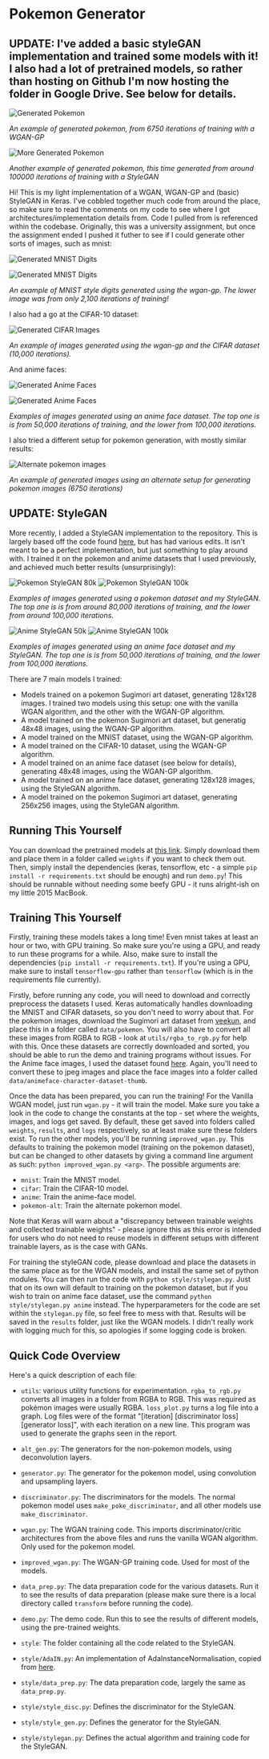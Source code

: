 # Pokemon Generator

## UPDATE: I've added a basic styleGAN implementation and trained some models with it! I also had a lot of pretrained models, so rather than hosting on Github I'm now hosting the folder in Google Drive. See below for details.

![Generated Pokemon](./readme_images/poke_wgangp_6650.png)

*An example of generated pokemon, from 6750 iterations of training with a WGAN-GP*

![More Generated Pokemon](./readme_images/pokemon_99900_style.png)

*Another example of generated pokemon, this time generated from around 100000 iterations of training with a StyleGAN*

Hi! This is my light implementation of a WGAN, WGAN-GP and (basic) StyleGAN in Keras. I've cobbled together much code from around the place, so make sure to read the comments on my code to see where I got architectures/implementation details from. Code I pulled from is referenced within the codebase. Originally, this was a university assignment, but once the assignment ended I pushed it futher to see if I could generate other sorts of images, such as mnist:

![Generated MNIST Digits](./readme_images/mnist_wgan_gp.png)

![Generated MNIST Digits](./readme_images/mnist_2100.png)

*An example of MNIST style digits generated using the wgan-gp. The lower image was from only 2,100 iterations of training!*

I also had a go at the CIFAR-10 dataset:

![Generated CIFAR Images](./readme_images/cifar_10000.png)

*An example of images generated using the wgan-gp and the CIFAR dataset (10,000 iterations).*

And anime faces:

![Generated Anime Faces](./readme_images/anime_50000.png)

![Generated Anime Faces](./readme_images/anime_100000.png)

*Examples of images generated using an anime face dataset. The top one is is from 50,000 iterations of training, and the lower from 100,000 iterations.*

I also tried a different setup for pokemon generation, with mostly similar results:

![Alternate pokemon images](./readme_images/alt_pokemon_6750.png)

*An example of generated images using an alternate setup for generating pokemon images (6750 iterations)*

## UPDATE: StyleGAN

More recently, I added a StyleGAN implementation to the repository. This is largely based off the code found [here](https://github.com/manicman1999/StyleGAN-Keras), but has had various edits. It isn't meant to be a perfect implementation, but just something to play around with. I trained it on the pokemon and anime datasets that I used previously, and achieved much better results (unsurprisingly):

![Pokemon StyleGAN 80k](./readme_images/poke_style_80k.png)
![Pokemon StyleGAN 100k](./readme_images/pokemon_99900_style.png)

*Examples of images generated using a pokemon dataset and my StyleGAN. The top one is is from around 80,000 iterations of training, and the lower from around 100,000 iterations.*

![Anime StyleGAN 50k](./readme_images/anime_50000_style.png)
![Anime StyleGAN 100k](./readme_images/anime_100000_style.png)

*Examples of images generated using an anime face dataset and my StyleGAN. The top one is is from 50,000 iterations of training, and the lower from 100,000 iterations.*


There are 7 main models I trained:

- Models trained on a pokemon Sugimori art dataset, generating 128x128 images. I trained two models using this setup: one with the vanilla WGAN algorithm, and the other with the WGAN-GP algorithm.
- A model trained on the pokemon Sugimori art dataset, but generatig 48x48 images, using the WGAN-GP algorithm.
- A model trained on the MNIST dataset, using the WGAN-GP algorithm.
- A model trained on the CIFAR-10 dataset, using the WGAN-GP algorithm.
- A model trained on an anime face dataset (see below for details), generating 48x48 images, using the WGAN-GP algorithm.
- A model trained on an anime face dataset, generating 128x128 images, using the StyleGAN algorithm.
- A model trained on the pokemon Sugimori art dataset, generating 256x256 images, using the StyleGAN algorithm.

## Running This Yourself

You can download the pretrained models at [this link](https://drive.google.com/open?id=1hEU2oKxeqAcdZBpZwJEWN1cc14iW_xew). Simply download them and place them in a folder called ```weights``` if you want to check them out. Then, simply install the dependencies (keras, tensorflow, etc - a simple ```pip install -r requirements.txt``` should be enough) and run ```demo.py```! This should be runnable without needing some beefy GPU - it runs alright-ish on my little 2015 MacBook.
  
## Training This Yourself

Firstly, training these models takes a long time! Even mnist takes at least an hour or two, with GPU training. So make sure you're using a GPU, and ready to run these programs for a while. Also, make sure to install the dependencies (```pip install -r requirements.txt```). If you're using a GPU, make sure to install ```tensorflow-gpu``` rather than ```tensorflow``` (which is in the requirements file currently).

Firstly, before running any code, you will need to download and correctly preprocess the datasets I used. Keras automatically handles downloading the MNIST and CIFAR datasets, so you don't need to worry about that. For the pokemon images, download the Sugimori art dataset from [veekun](https://veekun.com/static/pokedex/downloads/pokemon-sugimori.tar.gz), and place this in a folder called ```data/pokemon```. You will also have to convert all these images from RGBA to RGB - look at ```utils/rgba_to_rgb.py``` for help with this. Once these datasets are correctly downloaded and sorted, you should be able to run the demo and training programs without issues. For the Anime face images, I used the dataset found [here](http://www.nurs.or.jp/~nagadomi/animeface-character-dataset/). Again, you'll need to convert these to jpeg images and place the face images into a folder called ```data/animeface-character-dataset-thumb```. 

Once the data has been prepared, you can run the training! For the Vanilla WGAN model, just run ```wgan.py``` - it will train the model. Make sure you take a look in the code to change the constants at the top - set where the weights, images, and logs get saved. By default, these get saved into folders called ```weights```, ```results```, and ```logs``` respectively, so at least make sure these folders exist. To run the other models, you'll be running ```improved_wgan.py```. This defaults to training the pokemon model (training on the pokemon dataset), but can be changed to other datasets by giving a command line argument as such: ```python improved_wgan.py <arg>```. The possible arguments are:

- ```mnist```: Train the MNIST model.
- ```cifar```: Train the CIFAR-10 model.
- ```anime```: Train the anime-face model.
- ```pokemon-alt```: Train the alternate pokemon model.

Note that Keras will warn about a "discrepancy between trainable weights and collected trainable weights" - please ignore this as this error is intended for users who do not need to reuse models in different setups with different trainable layers, as is the case with GANs.

For training the styleGAN code, please download and place the datasets in the same place as for the WGAN models, and install the same set of python modules. You can then run the code with ```python style/stylegan.py```. Just that on its own will default to training on the pokemon dataset, but if you wish to train on anime face dataset, use the command ```python style/stylegan.py anime``` instead. The hyperparameters for the code are set within the ```stylegan.py``` file, so feel free to mess with that. Results will be saved in the ```results``` folder, just like the WGAN models. I didn't really work with logging much for this, so apologies if some logging code is broken.

## Quick Code Overview

Here's a quick description of each file:

- ```utils```: various utility functions for experimentation. ```rgba_to_rgb.py``` converts all images in a folder from RGBA to RGB. This was required as pokémon images were usually RGBA. ```loss_plot.py``` turns a log file into a graph. Log files were of the format "[iteration] [discriminator loss] [generator loss]", with each iteration on a new line. This program was used to generate the graphs seen in the report.

- ```alt_gen.py```: The generators for the non-pokemon models, using deconvolution layers.

- ```generator.py```: The generator for the pokemon model, using convolution and upsampling layers.

- ```discriminator.py```: The discriminators for the models. The normal pokemon model uses ```make_poke_discriminator```, and all other models use ```make_discriminator```.

- ```wgan.py```: The WGAN training code. This imports discriminator/critic architectures from the above files and runs the vanilla WGAN algorithm. Only used for the pokemon model.

- ```improved_wgan.py```: The WGAN-GP training code. Used for most of the models.

- ```data_prep.py```: The data preparation code for the various datasets. Run it to see the results of data preparation (please make sure there is a local directory called ```transform``` before running the code).

- ```demo.py```: The demo code. Run this to see the results of different models, using the pre-trained weights.

- ```style```: The folder containing all the code related to the StyleGAN.

- ```style/AdaIN.py```: An implementation of AdaInstanceNormalisation, copied from  [here](https://github.com/manicman1999/StyleGAN-Keras).

- ```style/data_prep.py```: The data preparation code, largely the same as ```data_prep.py```.

- ```style/style_disc.py```: Defines the discriminator for the StyleGAN.

- ```style/style_gen.py```: Defines the generator for the StyleGAN.

- ```style/stylegan.py```: Defines the actual algorithm and training code for the StyleGAN.

